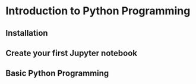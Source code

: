 # Introduction to Python Programming

## Installation

## Create your first Jupyter notebook

## Basic Python Programming
